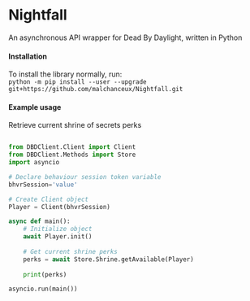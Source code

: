 # Nightfall
An asynchronous API wrapper for Dead By Daylight, written in Python

#### Installation
To install the library normally, run:  
`python -m pip install --user --upgrade git+https://github.com/malchanceux/Nightfall.git`

#### Example usage

Retrieve current shrine of secrets perks
```python

from DBDClient.Client import Client
from DBDClient.Methods import Store
import asyncio

# Declare behaviour session token variable
bhvrSession='value'

# Create Client object
Player = Client(bhvrSession)

async def main():
    # Initialize object
    await Player.init()  
    
    # Get current shrine perks
    perks = await Store.Shrine.getAvailable(Player)  
    
    print(perks)

asyncio.run(main())
```
